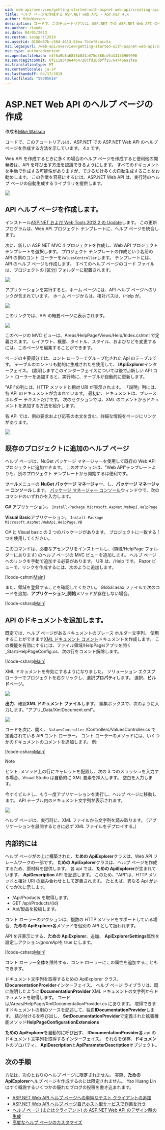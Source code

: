 ```yaml
---
uid: web-api/overview/getting-started-with-aspnet-web-api/creating-api-help-pages
title: ヘルプ ページを作成する ASP.NET web API - ASP.NET 4.x
author: MikeWasson
description: コードで、このチュートリアルは、ASP.NET での ASP.NET Web API のヘルプ ページを作成する方法を示しています。 4.x です。
ms.author: riande
ms.date: 04/01/2013
ms.custom: seoapril2019
ms.assetid: 0150e67b-c50d-4613-83ea-7b4ef8cacc5a
msc.legacyurl: /web-api/overview/getting-started-with-aspnet-web-api/creating-api-help-pages
msc.type: authoredcontent
ms.openlocfilehash: e3f6a9b8a6835b034a075d580cd9a33136969990
ms.sourcegitcommit: 0f1119340e4464720cfd16d0ff15764746ea1fea
ms.translationtype: MT
ms.contentlocale: ja-JP
ms.lasthandoff: 04/17/2019
ms.locfileid: "59395018"
---
```

# <a name="creating-help-pages-for-aspnet-web-api"></a>ASP.NET Web API のヘルプ ページの作成

作成者[Mike Wasson](https://github.com/MikeWasson)

コードで、このチュートリアルは、ASP.NET での ASP.NET Web API のヘルプ ページを作成する方法を示しています。 4.x です。

Web API を作成するときに多くの場合のヘルプ ページを作成すると便利他の開発者は、API を呼び出す方法を認識できるようにします。 すべてのドキュメントを手動で作成する可能性がありますが、できるだけ多くの自動生成することをお勧めします。 この作業を容易にするには、ASP.NET Web API は、実行時のヘルプ ページの自動生成するライブラリを提供します。

![](creating-api-help-pages/_static/image1.png)

## <a name="creating-api-help-pages"></a>API ヘルプ ページを作成します。

インストール[ASP.NET および Web Tools 2012.2 の Update](https://go.microsoft.com/fwlink/?LinkId=282650)します。 この更新プログラムは、Web API プロジェクト テンプレートに、ヘルプ ページを統合します。

次に、新しい ASP.NET MVC 4 プロジェクトを作成し、Web API プロジェクト テンプレートを選択します。 プロジェクト テンプレートの作成という名前の API の例のコント ローラーを`ValuesController`します。 テンプレートには、API のヘルプ ページも作成します。 すべてのヘルプ ページのコード ファイルは、プロジェクトの [区分] フォルダーに配置されます。

![](creating-api-help-pages/_static/image2.png)

アプリケーションを実行すると、ホーム ページには、API ヘルプ ページへのリンクが含まれています。 ホーム ページからは、相対パスは、/Help が。

![](creating-api-help-pages/_static/image3.png)

このリンクでは、API の概要ページに表示されます。

![](creating-api-help-pages/_static/image4.png)

このページの MVC ビューは、Areas/HelpPage/Views/Help/Index.cshtml で定義されます。 レイアウト、概要、タイトル、スタイル、およびなどを変更するには、このページを編集することができます。

ページの主要部分では、コント ローラーでグループ化された Api のテーブルです。 テーブルのエントリも動的に生成されたを使用して、 **IApiExplorer**インターフェイス。 (説明しますこのインターフェイスについては後で。)新しい API コント ローラーを追加すると、実行時に、テーブルが自動的に更新します。

"API"の列には、HTTP メソッドと相対 URI が表示されます。 「説明」列には、各 API のドキュメントが含まれています。 最初に、ドキュメントは、プレース ホルダー テキストだけです。 次のセクションでは、XML のコメントからドキュメントを追加する方法を紹介します。

各 API では、例の要求および応答の本文を含む、詳細な情報をページにリンクがあります。

![](creating-api-help-pages/_static/image5.png)

## <a name="adding-help-pages-to-an-existing-project"></a>既存のプロジェクトに追加のヘルプ ページ

ヘルプ ページは、NuGet パッケージ マネージャーを使用して既存の Web API プロジェクトに追加できます。 このオプションは、"Web API"テンプレートよりも、別のプロジェクト テンプレートから開始するは便利です。

**ツール**メニューの  **NuGet パッケージ マネージャー**、し、**パッケージ マネージャー コンソール**します。 [パッケージ マネージャー コンソール](http://docs.nuget.org/docs/start-here/using-the-package-manager-console)ウィンドウで、次のコマンドのいずれかを入力します。

**C#** アプリケーション。 `Install-Package Microsoft.AspNet.WebApi.HelpPage`

**Visual Basic**アプリケーション。 `Install-Package Microsoft.AspNet.WebApi.HelpPage.VB`

C# と Visual basic の 2 つのパッケージがあります。 プロジェクトに一致する 1 つを使用してください。

このコマンドは、必要なアセンブリをインストールし、(領域/HelpPage フォルダーにあります) のヘルプ ページの MVC ビューを追加します。 ヘルプ ページへのリンクを手動で追加する必要があります。 URI は、/Help です。 Razor ビューで、リンクを作成するには、次のように追加します。

[!code-cshtml[Main](creating-api-help-pages/samples/sample1.cshtml)]

また、領域を登録することを確認してください。 Global.asax ファイルで次のコードを追加、**アプリケーション\_開始**メソッドが存在しない場合。

[!code-csharp[Main](creating-api-help-pages/samples/sample2.cs?highlight=4)]

## <a name="adding-api-documentation"></a>API のドキュメントを追加します。

既定では、ヘルプ ページがあるドキュメントのプレース ホルダー文字列。 使用することができます[XML ドキュメント コメント](https://msdn.microsoft.com/library/b2s063f7.aspx)ドキュメントを作成します。 この機能を有効にするには、ファイル領域/HelpPage/アプリを開く\_Start/HelpPageConfig.cs、次の行をコメント解除します。

[!code-csharp[Main](creating-api-help-pages/samples/sample3.cs)]

XML ドキュメントを有効にするようになりました。 ソリューション エクスプ ローラーでプロジェクトを右クリックし、選択**プロパティ**します。 選択、**ビルド**ページ。

![](creating-api-help-pages/_static/image6.png)

**出力**、確認**XML ドキュメント ファイル**します。 編集ボックスで、次のように入力します。"アプリ\_Data/XmlDocument.xml"。

![](creating-api-help-pages/_static/image7.png)

コードを次に、開く、 `ValuesController` /Controllers/ValuesController.cs で定義されている API コント ローラー。 コント ローラーのメソッドには、いくつかのドキュメントのコメントを追加します。 例:

[!code-csharp[Main](creating-api-help-pages/samples/sample4.cs)]

> [!NOTE]
> ヒント :メソッド上の行にキャレットを配置し、次の 3 つのスラッシュを入力する場合、Visual Studio は自動的に XML 要素を挿入します。 空白を入力します。


今すぐビルドし、もう一度アプリケーションを実行し、ヘルプ ページに移動します。 API テーブル内のドキュメント文字列が表示されます。

![](creating-api-help-pages/_static/image8.png)

ヘルプ ページは、実行時に、XML ファイルから文字列を読み取ります。 (アプリケーションを展開するときに必ず XML ファイルをデプロイする。)

## <a name="under-the-hood"></a>内部的には

ヘルプ ページがの上に構築された、**ための ApiExplorer**クラスは、Web API フレームワークの一部です。 **ための ApiExplorer**クラスは、ヘルプ ページを作成するため、原材料を提供します。 各 api では、**ための ApiExplorer**が含まれています、 **ApiDescription** API を記述します。 このため、"API"は、HTTP メソッドと相対 URI の組み合わせとして定義されます。 たとえば、異なる Api がいくつか次に示します。

- /Api/Products を取得します。
- GET /api/Products/{id}
- Api/製品を投稿します。

コント ローラーのアクションは、複数の HTTP メソッドをサポートしている場合、**ための ApiExplorer**各メソッドを個別の API として扱われます。

API を非表示にする、**ための ApiExplorer**、追加、 **ApiExplorerSettings**属性を設定しアクション*IgnoreApi*を true にします。

[!code-csharp[Main](creating-api-help-pages/samples/sample5.cs)]

コント ローラー全体を除外する、コント ローラーにこの属性を追加することもできます。

ドキュメント文字列を取得するための ApiExplorer クラス、 **IDocumentationProvider**インターフェイス。 ヘルプ ページ ライブラリは、既に説明したように**IDocumentationProvider** XML ドキュメントの文字列からドキュメントを取得します。 コードは/Areas/HelpPage/XmlDocumentationProvider.cs にあります。 取得できますドキュメントの別のソースを記述して、独自**IDocumentationProvider**します。 結び付けるを呼び出し、 **SetDocumentationProvider**で定義された拡張機能メソッド**HelpPageConfigurationExtensions**

**ための ApiExplorer**を自動的に呼び出す、 **IDocumentationProvider**各 api のドキュメント文字列を取得するインターフェイス。 それらを保存、**ドキュメント**のプロパティ、 **ApiDescription**と**ApiParameterDescription**オブジェクト。

## <a name="next-steps"></a>次の手順

方法は、次のとおりのヘルプ ページに限定されません。 実際、**ための ApiExplorer**ヘルプ ページを作成するのには限定されません。 Yao Huang Lin はすぐ概説するいくつかの優れたブログの投稿を書き込まれます。

- [ASP.NET Web API ヘルプ ページへの単純なテスト クライアントの追加](https://blogs.msdn.com/b/yaohuang1/archive/2012/12/02/adding-a-simple-test-client-to-asp-net-web-api-help-page.aspx)
- [ASP.NET Web API ヘルプ ページ自己ホスト型サービスで作業を行う](https://blogs.msdn.com/b/yaohuang1/archive/2012/12/20/making-asp-net-web-api-help-page-work-on-self-hosted-services.aspx)
- [ヘルプ ページ (またはクライアント) の ASP.NET Web API のデザイン時の生成](https://blogs.msdn.com/b/yaohuang1/archive/2013/01/20/design-time-generation-of-help-page-or-proxy-for-asp-net-web-api.aspx)
- [高度なヘルプ ページのカスタマイズ](https://blogs.msdn.com/b/yaohuang1/archive/2012/12/10/asp-net-web-api-help-page-part-3-advanced-help-page-customizations.aspx)
